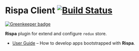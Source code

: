 # Rispa Client [![Build Status](https://api.travis-ci.org/rispa-io/rispa-redux.svg?branch=master)](https://travis-ci.org/rispa-io/rispa-redux)

[![Greenkeeper badge](https://badges.greenkeeper.io/rispa-io/rispa-redux.svg)](https://greenkeeper.io/)

**Rispa** plugin for extend and configure `redux` store.

* [User Guide](https://github.com/rispa-io/rispa-core) – How to develop apps bootstrapped with **Rispa**.
